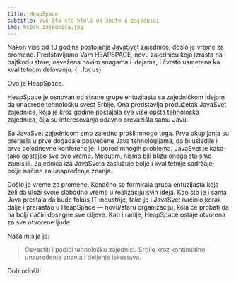 ```yaml
---
title: HeapSpace
subtitle: sve što ste hteli da znate o zajednici
img: hsbck_zajednica.jpg
---
```


Nakon više od 10 godina postojanja [JavaSvet](http://javasvet.rs) zajednice, došlo je vreme za promene.
Predstavljamo Vam HEAPSPACE, novu zajednicu koja izrasta na bajtkodu stare;
osvežena novim snagama i idejama, i čvrsto usmerena ka kvalitetnom delovanju.
{: .focus}

Ovo je HeapSpace.

HeapSpace je osnovan od strane grupe entuzijasta sa zajedničkom idejom da
unaprede tehnološku svest Srbije. Ona predstavlja produžetak JavaSvet zajednice,
koja je kroz godine postajala sve više opšta tehnološka zajednica, čija su
interesovanja odavno prevazišla samu Javu.

Sa JavaSvet zajednicom smo zajedno prošli mnogo toga. Prva okupljanja su
prerasla u prve događaje posvećene Java tehnologijama, da bi usledile i
prve celodnevne konferencije. I pored mnogih problema, JavaSvet je kako-tako
opstajao sve ovo vreme. Međutim, nismo bili blizu onoga šta smo zamislili.
Zajednica iza JavaSveta zaslužuje bolje i kvalitetnije sadržaje; bolje načine
za unapređenje znanja.

Došlo je vreme za promene. Konačno se formirala grupa entuzijasta koja želi da
uloži svoje slobodno vreme u realizaciju svih ideja. Kao što je i sama Java
prestala da bude fokus IT industrije, tako je i JavaSvet načinio korak dalje i
prerastao u HeapSpace — novu/staru organizaciju, koja će probati da na bolji
način dosegne sve ciljeve. Kao i ranije, HeapSpace ostaje otvorena za sve
otvorene ljude.

Naša misija je:

> Osvestiti i podići tehnološku zajednicu Srbije kroz kontinualno unapređenje
> znanja i deljenje iskustava.

Dobrodošli!